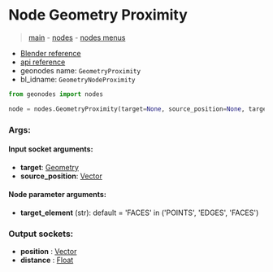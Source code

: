 # Node Geometry Proximity

> [main](../structure.md) - [nodes](nodes.md) - [nodes menus](nodes_menus.md)

- [Blender reference](https://docs.blender.org/manual/en/latest/modeling/geometry_nodes/geometry/geometry_proximity.html)
- [api reference](https://docs.blender.org/api/current/bpy.types.GeometryNodeProximity.html)
- geonodes name: `GeometryProximity`
- bl_idname: `GeometryNodeProximity`

```python
from geonodes import nodes

node = nodes.GeometryProximity(target=None, source_position=None, target_element='FACES')
```

### Args:

#### Input socket arguments:

- **target**: [Geometry](Geometry.md)
- **source_position**: [Vector](Vector.md)

#### Node parameter arguments:

- **target_element** (str): default = 'FACES' in ('POINTS', 'EDGES', 'FACES')

### Output sockets:

- **position** : [Vector](Vector.md)
- **distance** : [Float](Float.md)

